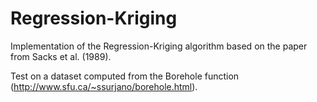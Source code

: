 # Regression-Kriging

Implementation of the Regression-Kriging algorithm based on the paper from Sacks et al. (1989).

Test on a dataset computed from the Borehole function (http://www.sfu.ca/~ssurjano/borehole.html).


